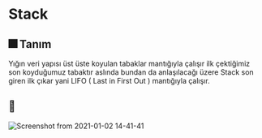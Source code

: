 # Stack

## 🎆 Tanım
Yığın veri yapısı üst üste koyulan tabaklar mantığıyla çalışır ilk çektiğimiz son koyduğumuz tabaktır aslında bundan da anlaşılacağı üzere Stack son giren ilk çıkar yani LIFO ( Last in First Out ) mantığıyla çalışır.

## 🧠 
![Screenshot from 2021-01-02 14-41-41](https://user-images.githubusercontent.com/56169582/103456823-d09e9e80-4d0a-11eb-8296-1d168423af5f.png)



